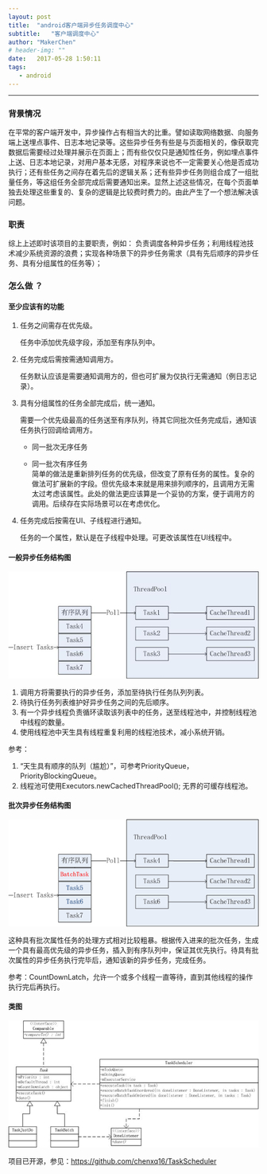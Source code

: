 ```yaml
---
layout: post
title:  "android客户端异步任务调度中心"
subtitle:   "客户端调度中心"
author: "MakerChen"
# header-img: ""
date:   2017-05-28 1:50:11
tags:
   - android
---
```


***

### 背景情况

在平常的客户端开发中，异步操作占有相当大的比重。譬如读取网络数据、向服务端上送埋点事件、日志本地记录等。这些异步任务有些是与页面相关的，像获取完数据后需要经过处理并展示在页面上；而有些仅仅只是通知性任务，例如埋点事件上送、日志本地记录，对用户基本无感，对程序来说也不一定需要关心他是否成功执行；还有些任务之间存在着先后的逻辑关系；还有些异步任务则组合成了一组批量任务，等这组任务全部完成后需要通知出来。显然上述这些情况，在每个页面单独去处理这些重复的、复杂的逻辑是比较费时费力的。由此产生了一个想法解决该问题。

### 职责

综上上述即时该项目的主要职责，例如：
负责调度各种异步任务；利用线程池技术减少系统资源的浪费；实现各种场景下的异步任务需求（具有先后顺序的异步任务、具有分组属性的任务等）；

### 怎么做 ？

#### 至少应该有的功能

1. 任务之间需存在优先级。

	任务中添加优先级字段，添加至有序队列中。

2. 任务完成后需按需通知调用方。

	任务默认应该是需要通知调用方的，但也可扩展为仅执行无需通知（例日志记录）。

3. 具有分组属性的任务全部完成后，统一通知。  

	需要一个优先级最高的任务送至有序队列，待其它同批次任务完成后，通知该任务执行回调给调用方。

	- 同一批次无序任务

	- 同一批次有序任务  
		简单的做法是重新排列任务的优先级，但改变了原有任务的属性。复杂的做法可扩展新的字段。但优先级本来就是用来排列顺序的，且调用方无需太过考虑该属性。此处的做法更应该算是一个妥协的方案，便于调用方的调用。后续存在实际场景可以在考虑优化。

4. 任务完成后按需在UI、子线程进行通知。

	任务的一个属性，默认是在子线程中处理。可更改该属性在UI线程中。

#### 一般异步任务结构图

![结构图](/media/taskscheduler/MessageQueue.jpg)

1. 调用方将需要执行的异步任务，添加至待执行任务队列列表。
2. 待执行任务列表维护好异步任务之间的先后顺序。
3. 有一个异步线程负责循环读取该列表中的任务，送至线程池中，并控制线程池中线程的数量。
4. 使用线程池中天生具有线程重复利用的线程池技术，减小系统开销。

参考：  
1. “天生具有顺序的队列（尴尬）”，可参考PriorityQueue，PriorityBlockingQueue。  
2. 线程池可使用Executors.newCachedThreadPool(); 无界的可缓存线程池。

#### 批次异步任务结构图

![结构图](/media/taskscheduler/BatchTask.png)

这种具有批次属性任务的处理方式相对比较粗暴。根据传入进来的批次任务，生成一个具有最高优先级的异步任务，插入到有序队列中，保证其优先执行。待具有批次属性的异步任务执行完毕后，通知该新的异步任务，完成任务。

参考：CountDownLatch，允许一个或多个线程一直等待，直到其他线程的操作执行完后再执行。

#### 类图

![类图](/media/taskscheduler/ClassImg.jpg)


项目已开源，参见：https://github.com/chenxq16/TaskScheduler
